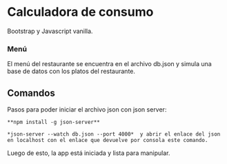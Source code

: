 # Calculadora de consumo
Bootstrap y Javascript vanilla.

### Menú
El menú del restaurante se encuentra en el archivo db.json y simula una base de datos con los platos del restaurante.

## Comandos
Pasos para poder iniciar el archivo json con json server: 
```
**npm install -g json-server**

*json-server --watch db.json --port 4000*  y abrir el enlace del json en localhost con el enlace que devuelve por consola este comando.
```

Luego de esto, la app está iniciada y lista para manipular.
